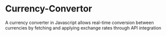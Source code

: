 # Currency-Convertor
A currency converter in Javascript allows real-time conversion between currencies by fetching and applying exchange rates through API integration
